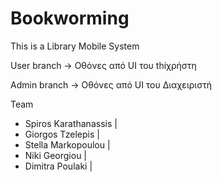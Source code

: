 # Bookworming

This is a Library Mobile System 


User branch -> Οθόνες από UI του thiχρήστη

Admin branch -> Οθόνες από UI του Διαχειριστή

Team
* Spiros Karathanassis |
* Giorgos Tzelepis |
* Stella Markopoulou |
* Niki Georgiou |
* Dimitra Poulaki |
